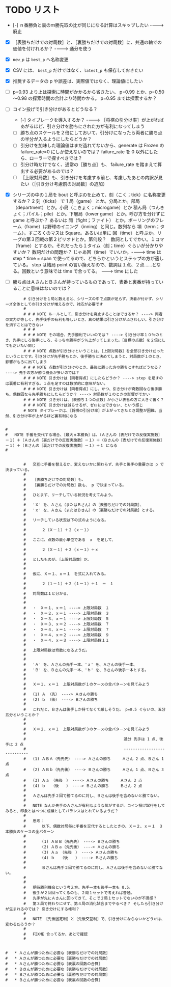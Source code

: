 # TODO リスト

* [-] ｎ番勝負と裏のｍ勝先取の比が同じになる計算はスキップしたい ----> 廃止
* [x] ［表勝ちだけでの対局数］と、［裏勝ちだけでの対局数］に、共通の軸での価値を付けれるか？ ----> 通分を使う
* [x] `new_p` は `best_p` へ名称変更
* [x] CSV には、 `best_p` だけではなく、`latest_p` も保存しておきたい
* [x] 推奨するデータの p や誤差は、実際値ではなく、理論値にしたい
* [ ] p=0.93 より上は探索に時間がかかるから省きたい。 p=0.99 とか、p=0.50～0.98 の探索時間の合計より時間かかる。 p=0.95 までは探索するか？
* [ ] コイン投げで引き分けがあるとどうなる？
    * [-] タイブレークを導入するか？ ----> ［将棋の引分け率］が上がればあがるほど、引き分けを勝ちにされた方が有利になってしまう
    * [ ] 勝ち点のスケールを２倍にしておいて、引分けになったら両者に勝ち点の半分が入るようにしたらどうか？
    * [ ] 引分けを加味した理論値はまだ造れてないから、generate は Frozen の failure_rate=0 にしか使えないのでは？ failure_rate を 0 以外にしたら、ローラーで探すべきでは？
    * [ ] 引分け時だけでなく、通常の［勝ち点］も、 failure_rate を踏まえて算出する必要があるのでは？
    * [ ] ［上限対局数］も、引き分けを考慮する前と、考慮したあとの内訳が見たい（［引き分け考慮前の対局数］の追加）
* [x] シリーズの中の１局を bout と呼ぶのを止めて、刻（こく；tick）に名称変更するか？ 2 刻（ticks） で 1 局（game） とか。分局とか。部局（department）とか。小局（こきょく；microgame）とか 積ん局（つんきょく；パイル；pile）とか。下層局（lower game）とか。呼び方を分けずに game と呼ぶか？ あるいは 問（fight；ファイト） とか。ボーリングのフレーム（frame）は野球のイニング（inning）と同じ。数列なら 項（term；ターム）。すごろくのマスは Square。あるいは単に 回（time）と呼ぶか。リーグの第３回戦の第２ピリオドとか。第何段？　数詞としてでかい。１コマ（frame）とするか。それだったら１タイム（刻；time）ぐらいが分かりやすいか？ 数詞だけの問題か？ じゃあ回（time）でいいか。----> time は step * time = span で使ってるので、どちらかというとステップの方が適している。 step は結局 point の言い換えなので、数詞は１点、２点……となる。回数という意味では time で合ってる。 ---> time にした
* [ ] 勝ち点はＡさんとＢさんが持っているものであって、表番と裏番が持っていることに意味はないのでは？


```
        # 引き分けを１局と数えると、シリーズの中で点数が足らず、決着が付かず、シリーズ全体としての引き分けが増えるので、対応が必要です
        #
        # # # NOTE ルールとして、引き分けを廃止することはできるか？ ----> 両者の実力が等しく、先手後手の有利も等しいとき、真の結果は引き分けがふさわしい。引き分けを消すことはできない
        # # #
        # # # NOTE その場合、先手勝利でいいのでは？ ----> 引き分け率１０％のとき、先手にしろ後手にしろ、そっちの勝率が５％上がってしまった。［目標の点数］を２倍にしてもだいたい同じ
        # # # NOTE 点数が引き分けということは、［上限対局数］を全部引き分けだったということです。引き分けが先手勝ちとか、後手勝ちと決めてしまうと、対局数が１のとき、影響がもろに出てしまう
        # # # NOTE 点数が引き分けのとき、最後に勝った方の勝ちとすればどうなる？ ----> 先手の方が勝つ機会が多いのでは？
        # # # NOTE 引き分けは［両者得点］にしたらどうか？ ----> step を足すのは裏番に有利すぎる。１点を足すのは数学的に意味がない。
        # # # NOTE 引き分けは［両者得点］にし、かつ、引き分けが奇数回なら後手勝ち、偶数回なら先手勝ちにしたらどうか？ ----> 対局数が１のときの影響がでかい
        # # # NOTE 引き分けは、［表勝ち１つの点数］が小さい表番の方に大きく響く？
        # # # NOTE 引き分けは減らせるが、ゼロにはできない、という感じ
        # NOTE タイブレークは、［将棋の引分け率］が上がってきたとき調整が困難。当然、引き分け率が上がるほど裏有利になる


#
#   NOTE 手番を交代する場合、［最大ｎ本勝負］は、（Ａさんの［表だけでの反復実施数］－１）＋（Ａさんの［裏だけでの反復実施数］－１）＋（Ｂさんの［表だけでの反復実施数］－１）＋（Ｂさんの［裏だけでの反復実施数］－１）＋１ になる
#


        #   交互に手番を替えるか、変えないかに関わらず、先手と後手の重要さは p で決まっている。
        #
        #   ［表勝ちだけでの対局数］も、
        #   ［裏勝ちだけでの対局数］数も、 p で決まっている。
        #
        #   ひとまず、リーチしている状況を考えてみよう。
        #
        #   'Ｘ' を、Ａさん（またはＢさん）の［表勝ちだけでの対局数］、
        #   'ｘ' を、Ａさん（またはＢさん）の［裏勝ちだけでの対局数］とする。
        #
        #   リーチしている状況は下の式のようになる。
        #
        #       ２（Ｘ－１）＋２（ｘー１）
        #
        #   ここに、点数の最小単位である　ｘ　を足して、
        #
        #       ２（Ｘ－１）＋２（ｘー１）＋ｘ
        #
        #   としたものが、［上限対局数］だ。
        #
        #
        #   仮に、Ｘ＝１、ｘ＝１　を式に入れてみる。
        #
        #       ２（１－１）＋２（１ー１）＋１　＝　１
        #
        #   対局数は１と分かる。
        #
        #
        #   ・　Ｘ＝１、ｘ＝１ ----> 上限対局数　１
        #   ・　Ｘ＝２、ｘ＝１ ----> 上限対局数　３
        #   ・　Ｘ＝３、ｘ＝１ ----> 上限対局数　５
        #   ・　Ｘ＝３、ｘ＝２ ----> 上限対局数　７
        #   ・　Ｘ＝４、ｘ＝１ ----> 上限対局数　７
        #   ・　Ｘ＝４、ｘ＝２ ----> 上限対局数　９
        #   ・　Ｘ＝４、ｘ＝３ ----> 上限対局数１１
        #
        #   上限対局数は奇数になるようだ。
        #
        #
        #   'Ａ' を、Ａさんの先手一本、'ａ' を、Ａさんの後手一本、
        #   'Ｂ' を、Ｂさんの先手一本、'ｂ' を、Ｂさんの後手一本とする。
        #
        #
        #   Ｘ＝１、ｘ＝１　上限対局数が１のケースの全パターンを見てみよう
        #
        #   (1) Ａ （先） ----> Ａさんの勝ち
        #   (2) ｂ （後） ----> Ｂさんの勝ち
        #
        #   これだと、Ｂさんは後手しか持てなくて厳しそうだ。 p=0.5 ぐらいの、五分五分ということか？
        #
        #
        #   Ｘ＝２、ｘ＝１　上限対局数が３のケースの全パターンを見てみよう
        #
        #                                           通分 先手は 1 点、後手は 2 点
        #                                           ----------------------------
        #   (1) ＡＢＡ（先先先） ----> Ａさんの勝ち     Ａさん 2 点、Ｂさん 1 点
        #   (2) ＡＢｂ（先先後） ----> Ｂさんの勝ち     Ａさん 1 点、Ｂさん 3 点
        #   (3) Ａａ　（先後　） ----> Ａさんの勝ち     Ａさん 3 点
        #   (4) ｂ　　（後　　） ----> Ｂさんの勝ち     Ｂさん 2 点
        #
        #   Ａさんは先手２回で勝てるのに対し、Ｂさんは後手を含めないと勝てない。
        #
        #   NOTE なんか先手のＡさんが有利なような気がするが、コイン投げ試行をしてみると、印象とはべつに成績としてバランスはとれているようだ？
        #
        #   思考：
        #       以下、偶数対局毎に手番を交代するとしたときの、Ｘ＝２、ｘ＝１　３本勝負のケースの全パターン
        #       
        #       (1) ＡＢＢ（先先先） ----> Ｂさんの勝ち
        #       (2) ＡＢａ（先先後） ----> Ａさんの勝ち
        #       (3) Ａａ　（先後　） ----> Ａさんの勝ち
        #       (4) ｂ　　（後　　） ----> Ｂさんの勝ち
        #       
        #       Ｂさんは先手２回で勝てるのに対し、Ａさんは後手を含めないと勝てない。
        #   
        #   
        #   期待勝利機会という考え方。先手一本も後手一本も 0.5。
        #   後手が２回回ってくるのも、２局１セットで考えれば普通。
        #   先手が先にＡさんに回ってきて、そこで２局１セットでないのが不満感？
        #   第３局で終わりにせず、第４局の消化試合までやるべき？ そしたら引き分けが生まれるのでは？ 引き分けにする権利？
        #
        #   NOTE ［先後固定制］と［先後交互制］で、引き分けにならないかどうかは、変わるだろうか？
        #
        #   FIXME 合ってるか、あとで確認
        #


#   * Ａさんが勝つために必要な［表勝ちだけでの対局数］
#   * Ａさんが勝つために必要な［裏勝ちだけでの対局数］
#   * Ａさんが勝つために必要な［表裏の回数の合算］
#   * Ｂさんが勝つために必要な［表勝ちだけでの対局数］
#   * Ｂさんが勝つために必要な［裏勝ちだけでの対局数］
#   * Ｂさんが勝つために必要な［表裏の回数の合算］
```
